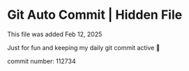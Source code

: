 # Git Auto Commit | Hidden File

This file was added Feb 12, 2025

Just for fun and keeping my daily git commit active 🤪

commit number: 112734
